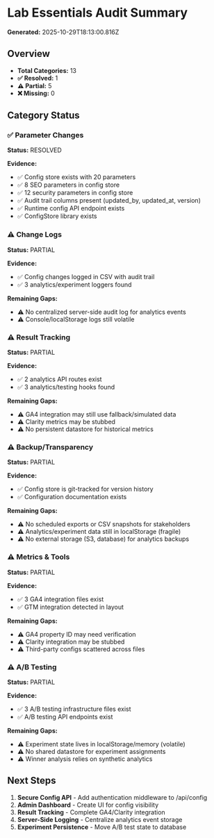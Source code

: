 # Lab Essentials Audit Summary

**Generated:** 2025-10-29T18:13:00.816Z

## Overview

- **Total Categories:** 13
- **✅ Resolved:** 1
- **⚠️ Partial:** 5
- **❌ Missing:** 0

## Category Status

### ✅ Parameter Changes

**Status:** RESOLVED

**Evidence:**
- ✅ Config store exists with 20 parameters
- ✅ 8 SEO parameters in config store
- ✅ 12 security parameters in config store
- ✅ Audit trail columns present (updated_by, updated_at, version)
- ✅ Runtime config API endpoint exists
- ✅ ConfigStore library exists

### ⚠️ Change Logs

**Status:** PARTIAL

**Evidence:**
- ✅ Config changes logged in CSV with audit trail
- ✅ 3 analytics/experiment loggers found

**Remaining Gaps:**
- ⚠️  No centralized server-side audit log for analytics events
- ⚠️  Console/localStorage logs still volatile

### ⚠️ Result Tracking

**Status:** PARTIAL

**Evidence:**
- ✅ 2 analytics API routes exist
- ✅ 3 analytics/testing hooks found

**Remaining Gaps:**
- ⚠️  GA4 integration may still use fallback/simulated data
- ⚠️  Clarity metrics may be stubbed
- ⚠️  No persistent datastore for historical metrics

### ⚠️ Backup/Transparency

**Status:** PARTIAL

**Evidence:**
- ✅ Config store is git-tracked for version history
- ✅ Configuration documentation exists

**Remaining Gaps:**
- ⚠️  No scheduled exports or CSV snapshots for stakeholders
- ⚠️  Analytics/experiment data still in localStorage (fragile)
- ⚠️  No external storage (S3, database) for analytics backups

### ⚠️ Metrics & Tools

**Status:** PARTIAL

**Evidence:**
- ✅ 3 GA4 integration files exist
- ✅ GTM integration detected in layout

**Remaining Gaps:**
- ⚠️  GA4 property ID may need verification
- ⚠️  Clarity integration may be stubbed
- ⚠️  Third-party configs scattered across files

### ⚠️ A/B Testing

**Status:** PARTIAL

**Evidence:**
- ✅ 3 A/B testing infrastructure files exist
- ✅ A/B testing API endpoints exist

**Remaining Gaps:**
- ⚠️  Experiment state lives in localStorage/memory (volatile)
- ⚠️  No shared datastore for experiment assignments
- ⚠️  Winner analysis relies on synthetic analytics

## Next Steps

1. **Secure Config API** - Add authentication middleware to /api/config
2. **Admin Dashboard** - Create UI for config visibility
3. **Result Tracking** - Complete GA4/Clarity integration
4. **Server-Side Logging** - Centralize analytics event storage
5. **Experiment Persistence** - Move A/B test state to database

